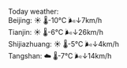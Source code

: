Today weather:  
Beijing: ☀️   🌡️-10°C 🌬️↓7km/h  
Tianjin: ☀️   🌡️-6°C 🌬️↓26km/h  
Shijiazhuang: ☀️   🌡️-5°C 🌬️↓4km/h  
Tangshan: ☁️   🌡️-7°C 🌬️↓14km/h  
